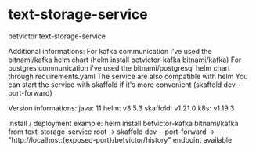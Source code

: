 # text-storage-service
betvictor text-storage-service

Additional informations:
For kafka communication i've used the bitnami/kafka helm chart (helm install betvictor-kafka bitnami/kafka)
For postgres communication i've used the bitnami/postgresql helm chart through requirements.yaml
The service are also compatible with helm
You can start the service with skaffold if it's more convenient (skaffold dev --port-forward)

Version informations:
java: 11
helm: v3.5.3
skaffold: v1.21.0
k8s: v1.19.3

Install / deployment example:
helm install betvictor-kafka bitnami/kafka
from text-storage-service root -> skaffold dev --port-forward -> "http://localhost:{exposed-port}/betvictor/history" endpoint available
